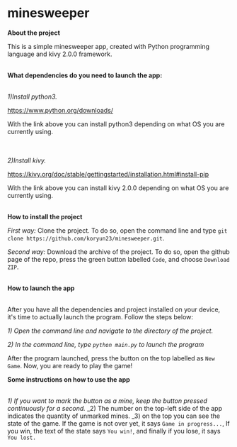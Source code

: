 # minesweeper

**About the project**

This is a simple minesweeper app, created with Python programming language and kivy 2.0.0 framework. <br /> <br />

**What dependencies do you need to launch the app:** <br /> <br />



_1)Install python3._

https://www.python.org/downloads/

With the link above you can install python3 depending on what OS you are currently using. <br /> <br /> <br />



_2)Install kivy._

https://kivy.org/doc/stable/gettingstarted/installation.html#install-pip

With the link above you can install kivy 2.0.0 depending on what OS you are currently using. <br /> <br />

**How to install the project**

_First way:_
Clone the project. To do so, open the command line and type ```git clone https://github.com/koryun23/minesweeper.git```.

_Second way:_
Download the archive of the project. To do so, open the github page of the repo, press the green button labelled ```Code```, and choose ```Download ZIP```. <br /> <br />

**How to launch the app** <br /> <br />

After you have all the dependencies and project installed on your device, it's time to actually launch the program. Follow the steps below:

_1) Open the command line and navigate to the directory of the project._

_2) In the command line, type ```python main.py``` to launch the program_

After the program launched, press the button on the top labelled as ```New Game```. Now, you are ready to play the game!

**Some instructions on how to use the app** <br /><br />

_1) If you want to mark the button as a mine, keep the button pressed continuously for a second._
_2) The number on the top-left side of the app indicates the quantity of unmarked mines.
_3) on the top you can see the state of the game. If the game is not over yet, it says ```Game in progress...```, If you win, the text of the state says ```You win!```, and finally if you lose, it says ```You lost.```
